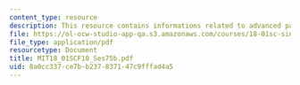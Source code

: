 ```yaml
---
content_type: resource
description: This resource contains informations related to advanced partial fractions.
file: https://ol-ocw-studio-app-qa.s3.amazonaws.com/courses/18-01sc-single-variable-calculus-fall-2010/8a0cc337ce7bb237837147c9fffad4a5_MIT18_01SCF10_Ses75b.pdf
file_type: application/pdf
resourcetype: Document
title: MIT18_01SCF10_Ses75b.pdf
uid: 8a0cc337-ce7b-b237-8371-47c9fffad4a5
---
```

